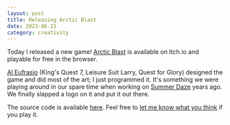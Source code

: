 ```yaml
---
layout: post
title: Releasing Arctic Blast
date: 2023-06-21
category: creativity
---
```


Today I released a new game! [Arctic Blast](http://cidney.itch.io/arctic-blast) is available on Itch.io and playable for free in the browser.

[Al Eufrasio](http://www.eufrasio.com/) (King's Quest 7, Leisure Suit
Larry, Quest for Glory) designed the game and did most of the art; I
just programmed it. It's something we were playing around in our spare
time when working on [Summer Daze](http://summerdazegame.com) years
ago. We finally slapped a logo on it and put it out there.

The source code is available [here](https://github.com/cidneyhamilton/ArcticBlast). Feel free to [let me know what you think](https://cidney.org/contact/) if you play it.
